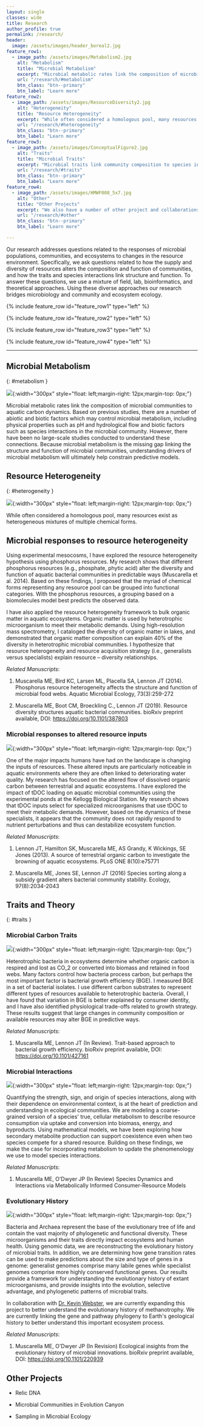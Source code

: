 ```yaml
---
layout: single
classes: wide
title: Research
author_profile: true
permalink: /research/
header:
  image: /assets/images/header_boreal2.jpg
feature_row1:
  - image_path: /assets/images/Metabolism2.jpg
    alt: "Metabolism"
    title: "Microbial Metabolism"
    excerpt: "Microbial metabolic rates link the composition of microbial communities to aquatic carbon dynamics. We use a mixture of theory, lab experiments, and field observations to study to metabolism of microbial communities and the consequences for ecosystem function"
    url: "/research/#metabolism"
    btn_class: "btn--primary"
    btn_label: "Learn more"
feature_row2:
  - image_path: /assets/images/ResourceDiversity2.jpg
    alt: "Heterogeneity"
    title: "Resource Heterogeneity"
    excerpt: "While often considered a homologous pool, many resources exist as heterogeneous mixtures of multiple chemical forms. We use a mixture of lab experiments and field observations to study how the heterogeneity of resources contributes to microbial diversity and ecosystem function."
    url: "/research/#heterogeneity"
    btn_class: "btn--primary"
    btn_label: "Learn more"
feature_row3:
  - image_path: /assets/images/ConceptualFigure2.jpg
    alt: "Traits"
    title: "Microbial Traits"
    excerpt: "Microbial traits link community composition to species interactions and ecosystem function. We use a mixture of bioinformatics, genomics, lab experiments, and field observations to study the traits that regulate the species interactions and ecosystem function."
    url: "/research/#traits"
    btn_class: "btn--primary"
    btn_label: "Learn more"  
feature_row4:
  - image_path: /assets/images/HMWF008_5x7.jpg
    alt: "Other"
    title: "Other Projects"
    excerpt: "We also have a number of other project and collaborations exploring the microbial ecology across ecosystems."
    url: "/research/#other"
    btn_class: "btn--primary"
    btn_label: "Learn more"  

---
```


Our research addresses questions related to the responses of microbial populations, communities, and ecosystems to changes in the resource environment. Specifically, we ask questions related to how the supply and diversity of resources alters the composition and function of communities, and how the traits and species interactions link structure and function. To answer these questions, we use a mixture of field, lab, bioinformatics, and theoretical approaches. Using these diverse approaches our research bridges microbiology and community and ecosystem ecology.

{% include feature_row id="feature_row1" type="left" %}

{% include feature_row id="feature_row2" type="left" %}

{% include feature_row id="feature_row3" type="left" %}

{% include feature_row id="feature_row4" type="left" %}

---

## Microbial Metabolism ##
{: #metabolism }

![](/assets/images/ConceptualFigureMetabolism.png){:width="300px"
style="float: left;margin-right: 12px;margin-top: 0px;"}


Microbial metabolic rates link the composition of microbial communities to aquatic carbon dynamics. Based on previous studies, there are a number of abiotic and biotic factors which may control microbial metabolism, including physical properties such as pH and hydrological flow and biotic factors such as species interactions in the microbial community. However, there have been no large-scale studies conducted to understand these connections. Because microbial metabolism is the missing gap linking the structure and function of microbial communities, understanding drivers of microbial metabolism will ultimately help constrain predictive models.

## Resource Heterogeneity  ##
{: #heterogeneity }

![](/assets/images/DOM.png){:width="300px"
style="float: left;margin-right: 12px;margin-top: 0px;"}

While often considered a homologous pool, many resources exist as heterogeneous mixtures of multiple chemical forms. 

## Microbial responses to resource heterogeneity  

Using experimental mesocosms, I have explored the resource heterogeneity hypothesis using phosphorus resources. My research shows that different phosphorus resources (e.g., phosphate, phytic acid) alter the diversity and function of aquatic bacterial communities in predictable ways (Muscarella et al. 2014). Based on these findings, I proposed that the myriad of chemical forms representing any resource pool can be grouped into functional categories. With the phosphorus resources, a grouping based on a biomolecules model best predicts the observed data.

I have also applied the resource heterogeneity framework to bulk organic matter in aquatic ecosystems. Organic matter is used by heterotrophic microorganism to meet their metabolic demands. Using high-resolution mass spectrometry, I cataloged the diversity of organic matter in lakes, and demonstrated that organic matter composition can explain 40% of the diversity in heterotrophic microbial communities. I hypothesize that resource heterogeneity and resource acquisition strategy (i.e., generalists versus specialists) explain resource – diversity relationships.

*Related Manuscripts*:
1. Muscarella ME, Bird KC, Larsen ML, Placella SA, Lennon JT (2014).  Phosphorus resource heterogeneity affects the structure and function of microbial food webs. Aquatic Microbial Ecology, 73(3):259-272

2. Muscarella ME, Boot CM, Broeckling C., Lennon JT (2019). Resource diversity structures aquatic bacterial communities. bioRxiv preprint available, DOI: https://doi.org/10.1101/387803

### Microbial responses to altered resource inputs 

![](/assets/images/ponds_stability.png){:width="300px"
style="float: left;margin-right: 12px;margin-top: 0px;"}

One of the major impacts humans have had on the landscape is changing the inputs of resources. These altered inputs are particularly noticeable in aquatic environments where they are often linked to deteriorating water quality. My research has focused on the altered flow of dissolved organic carbon between terrestrial and aquatic ecosystems. I have explored the impact of tDOC loading on aquatic microbial communities using the experimental ponds at the Kellogg Biological Station. My research shows that tDOC inputs select for specialized microorganisms that use tDOC to meet their metabolic demands. However, based on the dynamics of these specialists, it appears that the community does not rapidly respond to nutrient perturbations and thus can destabilize ecosystem function.

*Related Manuscripts*:
1. Lennon JT, Hamilton SK, Muscarella ME, AS Grandy, K Wickings, SE Jones (2013).  A source of terrestrial organic carbon to investigate the browning of aquatic ecosystems. PLoS ONE 8(10):e75771

2. Muscarella ME, Jones SE, Lennon JT (2016) Species sorting along a subsidy gradient alters bacterial community stability. Ecology, 97(8):2034-2043


## Traits and Theory ##
{: #traits }

### Microbial Carbon Traits

![](/assets/images/Carbon_bge.png){:width="300px"
style="float: left;margin-right: 12px;margin-top: 0px;"}

Heterotrophic bacteria in ecosystems determine whether organic carbon is respired and lost as CO_2 or converted into biomass and retained in food webs. Many factors control how bacteria process carbon, but perhaps the most important factor is bacterial growth efficiency (BGE). I measured BGE in a set of bacterial isolates. I use different carbon substrates to represent different types of resources available to heterotrophic bacteria. Overall, I have found that variation in BGE is better explained by consumer identity, and I have also identified physiological trade-offs related to growth strategy. These results suggest that large changes in community composition or available resources may alter BGE in predictive ways.

*Related Manuscripts*:
1. Muscarella ME, Lennon JT (In Review). Trait-based approach to bacterial growth efficiency. bioRxiv preprint available, DOI: https://doi.org/10.1101/427161


### Microbial Interactions

![](/assets/images/MetaCPAR.png){:width="300px"
style="float: left;margin-right: 12px;margin-top: 0px;"}

Quantifying the strength, sign, and origin of species interactions, along with their dependence on environmental context, is at the heart of prediction and understanding in ecological communities. We are modeling a coarse-grained version of a species' true, cellular metabolism to describe resource consumption via uptake and conversion into biomass, energy, and byproducts. Using mathematical models, we have been exploring how secondary metabolite production can support coexistence even when two species compete for a shared resource. Building on these findings, we make the case for incorporating metabolism to update the phenomenology we use to model species interactions.

*Related Manuscripts*:
1. Muscarella ME, O'Dwyer JP (In Review) Species Dynamics and Interactions via Metabolically Informed Consumer-Resource Models


### Evolutionary History

![](/assets/images/EvolutionaryHistory.png){:width="300px"
style="float: left;margin-right: 12px;margin-top: 0px;"}

Bacteria and Archaea represent the base of the evolutionary tree of life and contain the vast majority of phylogenetic and functional diversity. These microorganisms and their traits directly impact ecosystems and human health. Using genomic data, we are reconstructing the evolutionary history of microbial traits. In addition, we are determining how gene transition rates can be used to make predictions about the size and type of genes in a genome: generalist genomes comprise many labile genes while specialist genomes comprise more highly conserved functional genes. Our results provide a framework for understanding the evolutionary history of extant microorganisms, and provide insights into the evolution, selective advantage, and phylogenetic patterns of microbial traits.

In collaboration with [Dr. Kevin Webster](https://websterkgd.com/), we are currently expanding this project to better understand the evolutionary history of methanotrophy. We are currently linking the gene and pathway phylogeny to Earth's geological history to better understand this important ecosystem process.

*Related Manuscripts*:
1. Muscarella ME, O'Dwyer JP (In Revision) Ecological insights from the evolutionary history of microbial innovations. bioRxiv preprint available, DOI: https://doi.org/10.1101/220939


## Other Projects

+ Relic DNA


+ Microbial Communities in Evolution Canyon


+ Sampling in Microbial Ecology
